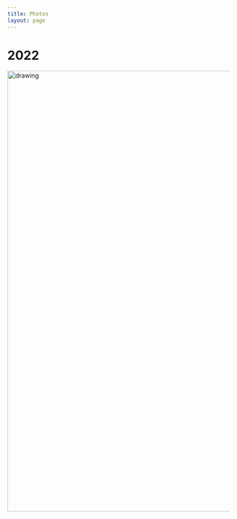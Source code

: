 ```yaml
---
title: Photos
layout: page
---
```


# 2022

<img src="assets/photos/DL4MIR_2022.png" alt="drawing" width="1000"/>
